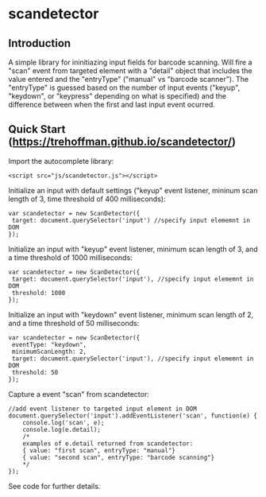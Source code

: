 # scandetector

## Introduction

A simple library for ininitiazing input fields for barcode scanning.  Will fire a "scan" event from targeted element with a "detail" object that includes the value entered and the "entryType" ("manual" vs "barcode scanner").  The "entryType" is guessed based on the number of input events ("keyup", "keydown", or "keypress" depending on what is specified) and the difference between when the first and last input event ocurred.

## Quick Start (https://trehoffman.github.io/scandetector/)

Import the autocomplete library:

```
<script src="js/scandetector.js"></script>
```

Initialize an input with default settings ("keyup" event listener, mininum scan length of 3, time threshold of 400 milliseconds):

```
var scandetector = new ScanDetector({
 target: document.querySelector('input') //specify input elememnt in DOM
});
```

Initialize an input with "keyup" event listener, minimum scan length of 3, and a time threshold of 1000 milliseconds:

```
var scandetector = new ScanDetector({
 target: document.querySelector('input'), //specify input elememnt in DOM
 threshold: 1000
});
```

Initialize an input with "keydown" event listener, minimum scan length of 2, and a time threshold of 50 milliseconds:

```
var scandetector = new ScanDetector({
 eventType: "keydown",
 minimumScanLength: 2,
 target: document.querySelector('input'), //specify input elememnt in DOM
 threshold: 50
});
```

Capture a event "scan" from scandetector:

```
//add event listener to targeted input element in DOM
document.querySelector('input').addEventListener('scan', function(e) {
	console.log('scan', e);
	console.log(e.detail);
	/*
	examples of e.detail returned from scandetector:
	{ value: "first scan", entryType: "manual"}
	{ value: "second scan", entryType: "barcode scanning"} 
	*/
});
```

See code for further details.
